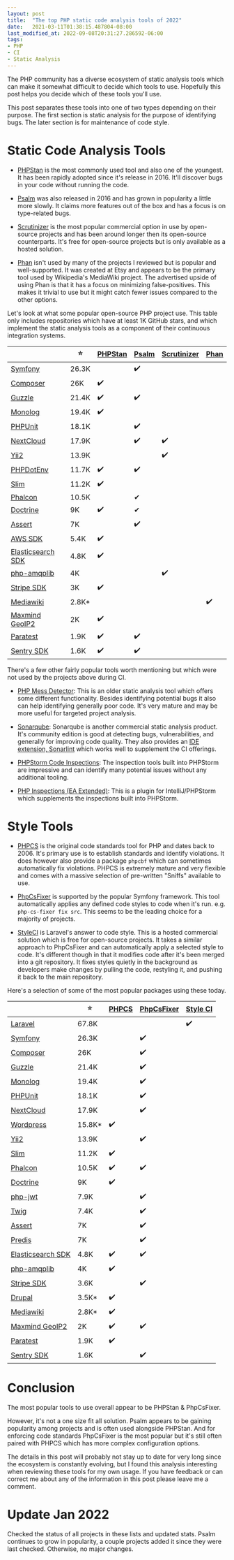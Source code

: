 ```yaml
---
layout: post
title:  "The top PHP static code analysis tools of 2022"
date:   2021-03-11T01:38:15.487804-08:00
last_modified_at: 2022-09-08T20:31:27.286592-06:00
tags:
- PHP
- CI
- Static Analysis
---
```


The PHP community has a diverse ecosystem of static analysis tools which can make it somewhat difficult to decide which tools to use. Hopefully this post helps you decide which of these tools you'll use.

This post separates these tools into one of two types depending on their purpose. The first section is static analysis for the purpose of identifying bugs. The later section is for maintenance of code style.

# Static Code Analysis Tools
* [PHPStan](https://github.com/phpstan/phpstan) is the most commonly used tool and also one of the youngest. It has been rapidly adopted since it's release in 2016. It'll discover bugs in your code without running the code.

* [Psalm](https://github.com/vimeo/psalm) was also released in 2016 and has grown in popularity a little more slowly. It claims more features out of the box and has a focus is on type-related bugs.

* [Scrutinizer](https://scrutinizer-ci.com/) is the most popular commercial option in use by open-source projects and has been around longer then its open-source counterparts. It's free for open-source projects but is only available as a hosted solution.

* [Phan](https://github.com/phan/phan) isn't used by many of the projects I reviewed but is popular and well-supported. It was created at Etsy and appears to be the primary tool used by Wikipedia's MediaWiki project. The advertised upside of using Phan is that it has a focus on minimizing false-positives. This makes it trivial to use but it might catch fewer issues compared to the other options.

Let's look at what some popular open-source PHP project use. This table only includes repositories which have at least 1K GitHub stars, and which implement the static analysis tools as a component of their continuous integration systems.

|                                                                   | ⭐     | [PHPStan](https://github.com/phpstan/phpstan) | [Psalm](https://github.com/vimeo/psalm) | [Scrutinizer](https://scrutinizer-ci.com/) | [Phan](https://github.com/phan/phan) |
|-------------------------------------------------------------------|-------|-----------------------------------------------|-----------------------------------------|--------------------------------------------|--------------------------------------|
| [Symfony](https://github.com/symfony/symfony)                     | 26.3K |                                               | ✔️                                      |                                            |                                      |
| [Composer](https://github.com/composer/composer)                  | 26K   | ✔️                                            |                                         |                                            |                                      |
| [Guzzle](https://github.com/guzzle/guzzle)                        | 21.4K | ✔️                                            | ✔️                                      |                                            |                                      |
| [Monolog](https://github.com/Seldaek/monolog)                     | 19.4K | ✔️                                            |                                         |                                            |                                      |
| [PHPUnit](https://github.com/sebastianbergmann/phpunit)           | 18.1K |                                               | ✔️                                      |                                            |                                      |
| [NextCloud](https://github.com/nextcloud/server)                  | 17.9K |                                               | ✔️                                      | ✔️                                         |                                      |
| [Yii2](https://github.com/yiisoft/yii2)                           | 13.9K |                                               |                                         | ✔️                                         |                                      |
| [PHPDotEnv](https://github.com/vlucas/phpdotenv)                  | 11.7K | ✔️                                            | ✔️                                      |                                            |                                      |
| [Slim](https://github.com/slimphp/Slim)                           | 11.2K | ✔️                                            |                                         |                                            |                                      |
| [Phalcon](https://github.com/phalcon/phalcon)                     | 10.5K | ️                                             | ️✔                                      |                                            |                                      |
| [Doctrine](https://github.com/doctrine/orm)                       | 9K    | ✔️                                            | ✔                                       |                                            |                                      |
| [Assert](https://github.com/webmozarts/assert)                    | 7K    |                                               | ✔️                                      |                                            |                                      |
| [AWS SDK](https://github.com/aws/aws-sdk-php)                     | 5.4K  | ✔️                                            |                                         |                                            |                                      |
| [Elasticsearch SDK](https://github.com/elastic/elasticsearch-php) | 4.8K  | ✔️                                            |                                         |                                            |                                      |
| [php-amqplib](https://github.com/php-amqplib/php-amqplib)         | 4K    |                                               |                                         | ✔️                                         |                                      |
| [Stripe SDK](https://github.com/stripe/stripe-php)                | 3K    | ✔️                                            |                                         |                                            |                                      |
| [Mediawiki](https://github.com/wikimedia/mediawiki)               | 2.8K* |                                               |                                         |                                            | ✔️                                   |
| [Maxmind GeoIP2](https://github.com/maxmind/GeoIP2-php)           | 2K    | ✔️                                            |                                         |                                            |                                      |
| [Paratest](https://github.com/paratestphp/paratest)               | 1.9K  | ✔️                                            | ✔️                                      |                                            |                                      |
| [Sentry SDK](https://github.com/getsentry/sentry-php)             | 1.6K  | ✔️                                            | ✔️                                      |                                            |                                      |

There's a few other fairly popular tools worth mentioning but which were not used by the projects above during CI.
* [PHP Mess Detector](https://github.com/phpmd/phpmd): This is an older static analysis tool which offers some different functionality. Besides identifying potential bugs it also can help identifying generally poor code. It's very mature and may be more useful for targeted project analysis.

* [Sonarqube](https://www.sonarqube.org/): Sonarqube is another commercial static analysis product. It's community edition is good at detecting bugs, vulnerabilities, and generally for improving code quality. They also provides an [IDE extension, Sonarlint](https://www.sonarlint.org/) which works well to supplement the CI offerings.

* [PHPStorm Code Inspections](https://www.jetbrains.com/help/phpstorm/code-inspection.html): The inspection tools built into PHPStorm are impressive and can identify many potential issues without any additional tooling.

* [PHP Inspections (EA Extended)](https://github.com/kalessil/phpinspectionsea): This is a plugin for IntelliJ/PHPStorm which supplements the inspections built into PHPStorm.

# Style Tools

* [PHPCS](https://github.com/squizlabs/PHP_CodeSniffer) is the original code standards tool for PHP and dates back to 2006. It's primary use is to establish standards and identify violations. It does however also provide a package `phpcbf` which can sometimes automatically fix violations. PHPCS is extremely mature and very flexible and comes with a massive selection of pre-written "Sniffs" available to use.

* [PhpCsFixer](https://github.com/FriendsOfPHP/PHP-CS-Fixer) is supported by the popular Symfony framework. This tool automatically applies any defined code styles to code when it's run. e.g. `php-cs-fixer fix src`. This seems to be the leading choice for a majority of projects.

* [StyleCI](https://styleci.io/) is Laravel's answer to code style. This is a hosted commercial solution which is free for open-source projects. It takes a similar approach to PhpCsFixer and can automatically apply a selected style to code. It's different though in that it modifies code after it's been merged into a git repository. It fixes styles quietly in the background as developers make changes by pulling the code, restyling it, and pushing it back to the main repository.

Here's a selection of some of the most popular packages using these today.

|                                                                   | ⭐      | [PHPCS](https://github.com/squizlabs/PHP_CodeSniffer) | [PhpCsFixer](https://github.com/FriendsOfPHP/PHP-CS-Fixer) | [Style CI](https://styleci.io/) |
|-------------------------------------------------------------------|--------|-------------------------------------------------------|------------------------------------------------------------|---------------------------------|
| [Laravel](https://github.com/laravel/laravel)                     | 67.8K  |                                                       |                                                            | ✔️                              |
| [Symfony](https://github.com/symfony/symfony)                     | 26.3K  |                                                       | ✔️                                                         |                                 |
| [Composer](https://github.com/composer/composer)                  | 26K    |                                                       | ✔️                                                         |                                 |
| [Guzzle](https://github.com/guzzle/guzzle)                        | 21.4K  |                                                       | ✔️                                                         |                                 |
| [Monolog](https://github.com/Seldaek/monolog)                     | 19.4K  |                                                       | ✔️                                                         |                                 |
| [PHPUnit](https://github.com/sebastianbergmann/phpunit)           | 18.1K  |                                                       | ✔️                                                         |                                 |
| [NextCloud](https://github.com/nextcloud/server)                  | 17.9K  |                                                       | ✔️                                                         |                                 |
| [Wordpress](https://github.com/WordPress/WordPress)               | 15.8K* | ✔️                                                    |                                                            |                                 |
| [Yii2](https://github.com/yiisoft/yii2)                           | 13.9K  |                                                       | ✔️                                                         |                                 |
| [Slim](https://github.com/slimphp/Slim)                           | 11.2K  | ✔️                                                    |                                                            |                                 |
| [Phalcon](https://github.com/phalcon/phalcon)                     | 10.5K  | ✔️                                                    | ✔️                                                         |                                 |
| [Doctrine](https://github.com/doctrine/orm)                       | 9K     | ✔️                                                    |                                                            |                                 |
| [php-jwt](https://github.com/firebase/php-jwt)                    | 7.9K   |                                                       | ✔️                                                         |                                 |
| [Twig](https://github.com/twigphp/Twig)                           | 7.4K   |                                                       | ✔️                                                         |                                 |
| [Assert](https://github.com/webmozarts/assert)                    | 7K     |                                                       | ✔️                                                         |                                 |
| [Predis](https://github.com/predis/predis)                        | 7K     |                                                       | ✔️                                                         |                                 |
| [Elasticsearch SDK](https://github.com/elastic/elasticsearch-php) | 4.8K   | ✔️                                                    | ✔️                                                         |                                 |
| [php-amqplib](https://github.com/php-amqplib/php-amqplib)         | 4K     | ✔️                                                    |                                                            |                                 |
| [Stripe SDK](https://github.com/stripe/stripe-php)                | 3.6K   |                                                       | ✔️                                                         |                                 |
| [Drupal](https://github.com/drupal/drupal)                        | 3.5K*  | ✔️                                                    |                                                            |                                 |
| [Mediawiki](https://github.com/wikimedia/mediawiki)               | 2.8K*  | ✔️                                                    |                                                            |                                 |
| [Maxmind GeoIP2](https://github.com/maxmind/GeoIP2-php)           | 2K     | ✔️                                                    | ✔️                                                         |                                 |
| [Paratest](https://github.com/paratestphp/paratest)               | 1.9K   | ✔️                                                    |                                                            |                                 |
| [Sentry SDK](https://github.com/getsentry/sentry-php)             | 1.6K   |                                                       | ✔️                                                         |                                 |

# Conclusion
The most popular tools to use overall appear to be PHPStan & PhpCsFixer. 

However, it's not a one size fit all solution. Psalm appears to be gaining popularity among projects and is often used alongside PHPStan. And for enforcing code standards PhpCsFixer is the most popular but it's still often paired with PHPCS which has more complex configuration options.

The details in this post will probably not stay up to date for very long since the ecosystem is constantly evolving, but I found this analysis interesting when reviewing these tools for my own usage. If you have feedback or can correct me about any of the information in this post please leave me a comment.

# Update Jan 2022

Checked the status of all projects in these lists and updated stats. Psalm continues to grow in popularity, a couple projects added it since they were last checked. Otherwise, no major changes.
